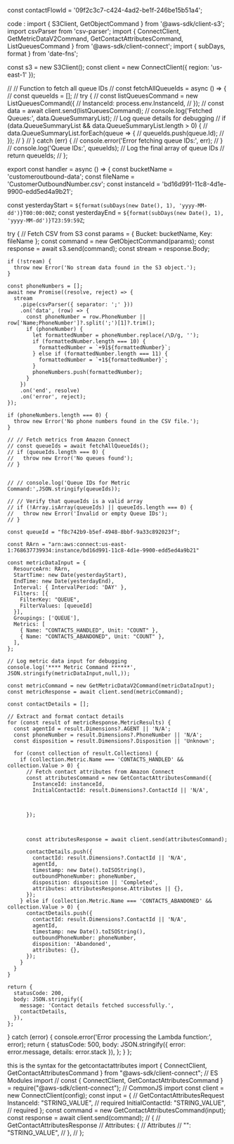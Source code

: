 const contactFlowId = '09f2c3c7-c424-4ad2-be1f-246be15b51a4';

code :
import { S3Client, GetObjectCommand } from '@aws-sdk/client-s3';
import csvParser from 'csv-parser';
import { ConnectClient, GetMetricDataV2Command, GetContactAttributesCommand, ListQueuesCommand } from '@aws-sdk/client-connect';
import { subDays, format } from 'date-fns';

const s3 = new S3Client();
const client = new ConnectClient({ region: 'us-east-1' });

// // Function to fetch all queue IDs
// const fetchAllQueueIds = async () => {
//   const queueIds = [];
//   try {
//     const listQueuesCommand = new ListQueuesCommand({
//       InstanceId: process.env.InstanceId,
//     });
//     const data = await client.send(listQueuesCommand);
//     console.log('Fetched Queues:', data.QueueSummaryList);  // Log queue details for debugging
//     if (data.QueueSummaryList && data.QueueSummaryList.length > 0) {
//       data.QueueSummaryList.forEach(queue => {
//         queueIds.push(queue.Id);
//       });
//     }
//   } catch (err) {
//     console.error('Error fetching queue IDs:', err);
//   }
//   console.log('Queue IDs:', queueIds);  // Log the final array of queue IDs
//   return queueIds;
// };

export const handler = async () => {
  const bucketName = 'customeroutbound-data';
  const fileName = 'CustomerOutboundNumber.csv';
  const instanceId = 'bd16d991-11c8-4d1e-9900-edd5ed4a9b21';
  
  const yesterdayStart = `${format(subDays(new Date(), 1), 'yyyy-MM-dd')}T00:00:00Z`;
  const yesterdayEnd = `${format(subDays(new Date(), 1), 'yyyy-MM-dd')}T23:59:59Z`;

  try {
    // Fetch CSV from S3
    const params = { Bucket: bucketName, Key: fileName };
    const command = new GetObjectCommand(params);
    const response = await s3.send(command);
    const stream = response.Body;

    if (!stream) {
      throw new Error('No stream data found in the S3 object.');
    }

    const phoneNumbers = [];
    await new Promise((resolve, reject) => {
      stream
        .pipe(csvParser({ separator: ';' }))
        .on('data', (row) => {
          const phoneNumber = row.PhoneNumber || row['Name;PhoneNumber']?.split(';')[1]?.trim();
          if (phoneNumber) {
            let formattedNumber = phoneNumber.replace(/\D/g, '');
            if (formattedNumber.length === 10) {
              formattedNumber = `+91${formattedNumber}`;
            } else if (formattedNumber.length === 11) {
              formattedNumber = `+1${formattedNumber}`;
            }
            phoneNumbers.push(formattedNumber);
          }
        })
        .on('end', resolve)
        .on('error', reject);
    });

    if (phoneNumbers.length === 0) {
      throw new Error('No phone numbers found in the CSV file.');
    }

    // // Fetch metrics from Amazon Connect
    // const queueIds = await fetchAllQueueIds();
    // if (queueIds.length === 0) {
    //   throw new Error('No queues found');
    // }

    
    // // console.log('Queue IDs for Metric Command:',JSON.stringify(queueIds));

    // // Verify that queueIds is a valid array
    // if (!Array.isArray(queueIds) || queueIds.length === 0) {
    //   throw new Error('Invalid or empty Queue IDs');
    // }
    
    const queueId = "f8c742b9-b5ef-4948-8bbf-9a33c892023f";
    
    const RArn = "arn:aws:connect:us-east-1:768637739934:instance/bd16d991-11c8-4d1e-9900-edd5ed4a9b21"

    const metricDataInput = {
      ResourceArn: RArn,
      StartTime: new Date(yesterdayStart),
      EndTime: new Date(yesterdayEnd),
      Interval: { IntervalPeriod: 'DAY' },
      Filters: [{
        FilterKey: "QUEUE",
        FilterValues: [queueId]
      }],
      Groupings: ['QUEUE'],
      Metrics: [
        { Name: "CONTACTS_HANDLED", Unit: "COUNT" },
        { Name: "CONTACTS_ABANDONED", Unit: "COUNT" },
      ],
    };

    // Log metric data input for debugging
    console.log('**** Metric Command ******', JSON.stringify(metricDataInput,null,));

    const metricCommand = new GetMetricDataV2Command(metricDataInput);
    const metricResponse = await client.send(metricCommand);

    const contactDetails = [];

    // Extract and format contact details
    for (const result of metricResponse.MetricResults) {
      const agentId = result.Dimensions?.AGENT || 'N/A';
      const phoneNumber = result.Dimensions?.PhoneNumber || 'N/A';
      const disposition = result.Dimensions?.Disposition || 'Unknown';

      for (const collection of result.Collections) {
        if (collection.Metric.Name === 'CONTACTS_HANDLED' && collection.Value > 0) {
          // Fetch contact attributes from Amazon Connect
          const attributesCommand = new GetContactAttributesCommand({
            InstanceId: instanceId,
            InitialContactId: result.Dimensions?.ContactId || 'N/A',
            
            
            
          });
          
          

          const attributesResponse = await client.send(attributesCommand);

          contactDetails.push({
            contactId: result.Dimensions?.ContactId || 'N/A',
            agentId,
            timestamp: new Date().toISOString(),
            outboundPhoneNumber: phoneNumber,
            disposition: disposition || 'Completed',
            attributes: attributesResponse.Attributes || {},
          });
        } else if (collection.Metric.Name === 'CONTACTS_ABANDONED' && collection.Value > 0) {
          contactDetails.push({
            contactId: result.Dimensions?.ContactId || 'N/A',
            agentId,
            timestamp: new Date().toISOString(),
            outboundPhoneNumber: phoneNumber,
            disposition: 'Abandoned',
            attributes: {},
          });
        }
      }
    }

    return {
      statusCode: 200,
      body: JSON.stringify({
        message: 'Contact details fetched successfully.',
        contactDetails,
      }),
    };
  } catch (error) {
    console.error('Error processing the Lambda function:', error);
    return {
      statusCode: 500,
      body: JSON.stringify({ error: error.message, details: error.stack }),
    };
  }
};

this is the syntax for the getcontactattributes
import { ConnectClient, GetContactAttributesCommand } from "@aws-sdk/client-connect"; // ES Modules import
// const { ConnectClient, GetContactAttributesCommand } = require("@aws-sdk/client-connect"); // CommonJS import
const client = new ConnectClient(config);
const input = { // GetContactAttributesRequest
  InstanceId: "STRING_VALUE", // required
  InitialContactId: "STRING_VALUE", // required
};
const command = new GetContactAttributesCommand(input);
const response = await client.send(command);
// { // GetContactAttributesResponse
//   Attributes: { // Attributes
//     "<keys>": "STRING_VALUE",
//   },
// };

